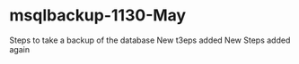 # msqlbackup-1130-May

Steps to take a backup of the database
New t3eps added
New Steps added again
